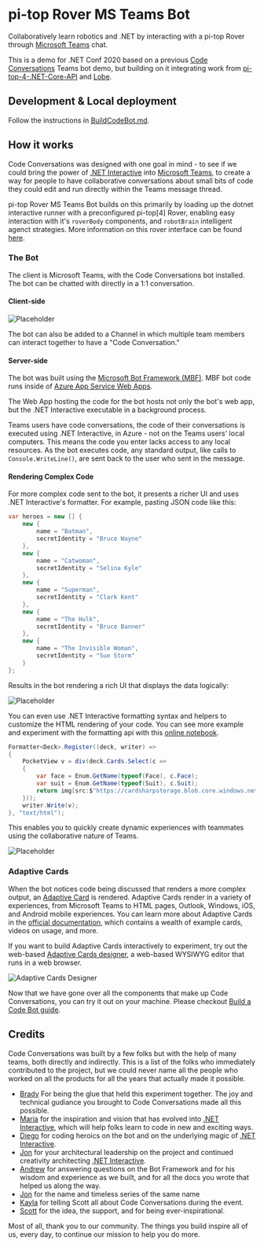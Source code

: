# pi-top Rover MS Teams Bot

Collaboratively learn robotics and .NET by interacting with a pi-top Rover through [Microsoft Teams](https://www.microsoft.com/en-us/microsoft-365/microsoft-teams/group-chat-software) chat.

This is a demo for .NET Conf 2020 based on a previous [Code Conversations](https://github.com/CodeConversations/CodeConversations) Teams bot demo, but building on it integrating work from [pi-top-4-.NET-Core-API](https://github.com/pi-top/pi-top-4-.NET-Core-API) and [Lobe](https://github.com/lobe/lobe.NET).

## Development & Local deployment
Follow the instructions in [BuildCodeBot.md](BuildCodeBot.md).

## How it works

Code Conversations was designed with one goal in mind - to see if we could bring the power of [.NET Interactive](https://github.com/dotnet/interactive) into [Microsoft Teams](https://www.microsoft.com/en-us/microsoft-365/microsoft-teams/group-chat-software), to create a way for people to have collaborative conversations about small bits of code they could edit and run directly within the Teams message thread.

pi-top Rover MS Teams Bot builds on this primarily by loading up the dotnet
interactive runner with a preconfigured pi-top[4] Rover, enabling easy
interaction with it's `roverBody` components, and `robotBrain` intelligent
agenct strategies. More information on this rover interface can be found
[here](https://github.com/pi-top/pi-top-4-.NET-Core-API/tree/master/src/Examples/PiTop.Interactive.Rover).

### The Bot

The client is Microsoft Teams, with the Code Conversations bot installed. The bot can be chatted with directly in a 1:1 conversation.

#### Client-side 
![Placeholder](media/teams-simple-console.png)

The bot can also be added to a Channel in which multiple team members can interact together to have a "Code Conversation."

#### Server-side
The bot was built using the [Microsoft Bot Framework (MBF)](https://dev.botframework.com/). MBF bot code runs inside of [Azure App Service Web Apps](https://azure.microsoft.com/en-us/services/app-service/web/). 

The Web App hosting the code for the bot hosts not only the bot's web app, but the .NET Interactive executable in a background process. 

Teams users have code conversations, the code of their conversations is executed using .NET Interactive, in Azure - not on the Teams users' local computers. This means the code you enter lacks access to any local resources. As the bot executes code, any standard output, like calls to `Console.WriteLine()`, are sent back to the user who sent in the message.

#### Rendering Complex Code 
For more complex code sent to the bot, it presents a richer UI and uses .NET Interactive's formatter.  For example, pasting JSON code like this: 

```csharp
var heroes = new [] {
    new {
        name = "Batman",
        secretIdentity = "Bruce Wayne"
    },
    new {
        name = "Catwoman",
        secretIdentity = "Selina Kyle"
    },
    new {
        name = "Superman",
        secretIdentity = "Clark Kent"
    },
    new {
        name = "The Hulk",
        secretIdentity = "Bruce Banner"
    },
    new {
        name = "The Invisible Woman",
        secretIdentity = "Sue Storm"
    }
};
```

Results in the bot rendering a rich UI that displays the data logically:

![Placeholder](media/teams-rich-display.png)

You can even use .NET Interactive formatting syntax and helpers to customize the HTML rendering of your code.
You can see more example and experiment with the formatting api with this [ online notebook](https://mybinder.org/v2/gh/dotnet/interactive/master?urlpath=lab%2Ftree%2Fcsharp%2FDocs%2FObject%20formatters.ipynb).


```csharp
Formatter<Deck>.Register((deck, writer) =>
{
    PocketView v = div(deck.Cards.Select(c =>
    {
        var face = Enum.GetName(typeof(Face), c.Face);
        var suit = Enum.GetName(typeof(Suit), c.Suit);
        return img[src:$"https://cardsharpstorage.blob.core.windows.net/cards/{suit}{face}.png", width:64]();
    }));
    writer.Write(v);
}, "text/html");
```

This enables you to quickly create dynamic experiences with teammates using the collaborative nature of Teams.

![Placeholder](media/teams-card-render.png)

### Adaptive Cards

When the bot notices code being discussed that renders a more complex output, an [Adaptive Card](https://adaptivecards.io/) is rendered. Adaptive Cards render in a variety of experiences, from Microsoft Teams to HTML pages, Outlook, Windows, iOS, and Android mobile experiences. You can learn more about Adaptive Cards in the [official documentation](https://docs.microsoft.com/en-us/adaptive-cards/), which contains a wealth of example cards, videos on usage, and more.

If you want to build Adaptive Cards interactively to experiment, try out the web-based [Adaptive Cards designer](https://adaptivecards.io/designer/), a web-based WYSIWYG editor that runs in a web browser.

![Adaptive Cards Designer](media/designer.png)

Now that we have gone over all the components that make up Code Conversations, you can try it out on your machine. Please checkout [Build a Code Bot guide](/BuildCodeBot.md). 

## Credits

Code Conversations was built by a few folks but with the help of many teams, both directly and indirectly. This is a list of the folks who immediately contributed to the project, but we could never name all the people who worked on all the products for all the years that actually made it possible.
* [Brady](https://twitter.com/bradygaster) For being the glue that held this experiment together. The joy and technical gudiance you brought to Code Conversations made all this possible.  
* [Maria](https://twitter.com/LadyNaggaga) for the inspiration and vision that has evolved into [.NET Interactive](https://github.com/dotnet/interactive), which will help folks learn to code in new and exciting ways.
* [Diego](https://twitter.com/colombod) for coding heroics on the bot and on the underlying magic of [.NET Interactive](https://github.com/dotnet/interactive).
* [Jon](https://twitter.com/jonsequitur) for your architectural leadership on the project and continued creativity architecting [.NET Interactive](https://github.com/dotnet/interactive).
* [Andrew](https://github.com/clearab) for answering questions on the Bot Framework and for his wisdom and experience as we built, and for all the docs you wrote that helped us along the way.
* [Jon](https://twitter.com/jongalloway) for the name and timeless series of the same name
* [Kayla](https://twitter.com/cinnamon_msft) for telling Scott all about Code Conversations during the event.
* [Scott](https://twitter.com/shanselman) for the idea, the support, and for being ever-inspirational.

Most of all, thank you to our community. The things you build inspire all of us, every day, to continue our mission to help you do more.
